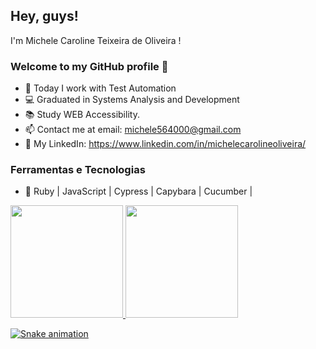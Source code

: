 ## Hey, guys!
 I'm Michele Caroline Teixeira de Oliveira ! 
### Welcome to my GitHub profile 👋


- 🔭 Today I work with Test Automation
- :computer: Graduated in Systems Analysis and Development
- :books: Study WEB Accessibility.
- :mailbox: Contact me at email: michele564000@gmail.com
- :email: My LinkedIn: https://www.linkedin.com/in/michelecarolineoliveira/



### Ferramentas e Tecnologias

- 💎  Ruby | JavaScript | Cypress | Capybara | Cucumber | 
          

<div>
<a href="https://github.com/eu-MicheleOliveira">
<img height="180em" src="https://github-readme-stats.vercel.app/api/top-langs/?username=eu-micheleoliveira&layout=compact&langs_count=7&theme=dracula"/>
<img height="180em" src="https://github-readme-stats.vercel.app/api?username=eu-micheleoliveira&show_icons=true&theme=dracula&include_all_commits=true&count_private=true"/>
</div>

          
![Snake animation](https://github.com/eu-MicheleOliveira/eu-MicheleOliveira/blob/output/github-contribution-grid-snake.svg)
